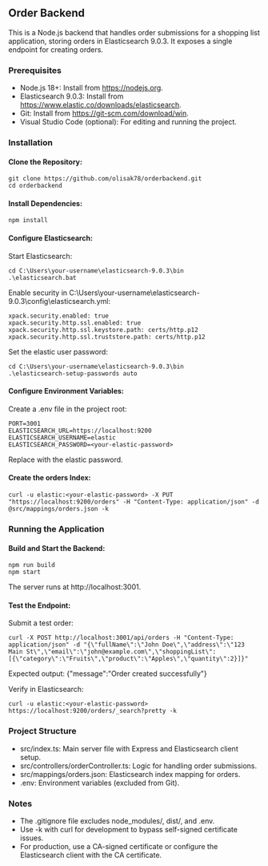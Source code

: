 ## Order Backend
This is a Node.js backend that handles order submissions for a shopping list application, storing orders in Elasticsearch 9.0.3. It exposes a single endpoint for creating orders.

### Prerequisites

- Node.js 18+: Install from https://nodejs.org.
- Elasticsearch 9.0.3: Install from https://www.elastic.co/downloads/elasticsearch.
- Git: Install from https://git-scm.com/download/win.
- Visual Studio Code (optional): For editing and running the project.

### Installation

#### Clone the Repository:
```
git clone https://github.com/olisak78/orderbackend.git
cd orderbackend
```

#### Install Dependencies:
```
npm install
```

#### Configure Elasticsearch:

Start Elasticsearch:
```
cd C:\Users\your-username\elasticsearch-9.0.3\bin
.\elasticsearch.bat
```

Enable security in C:\Users\your-username\elasticsearch-9.0.3\config\elasticsearch.yml:
```
xpack.security.enabled: true
xpack.security.http.ssl.enabled: true
xpack.security.http.ssl.keystore.path: certs/http.p12
xpack.security.http.ssl.truststore.path: certs/http.p12
```

Set the elastic user password:
```
cd C:\Users\your-username\elasticsearch-9.0.3\bin
.\elasticsearch-setup-passwords auto
```


#### Configure Environment Variables:

Create a .env file in the project root:
```
PORT=3001
ELASTICSEARCH_URL=https://localhost:9200
ELASTICSEARCH_USERNAME=elastic
ELASTICSEARCH_PASSWORD=<your-elastic-password>
```

Replace <your-elastic-password> with the elastic password.

#### Create the orders Index:
```
curl -u elastic:<your-elastic-password> -X PUT "https://localhost:9200/orders" -H "Content-Type: application/json" -d @src/mappings/orders.json -k
```


### Running the Application

#### Build and Start the Backend:
```
npm run build
npm start
```

The server runs at http://localhost:3001.

#### Test the Endpoint:

Submit a test order:
```
curl -X POST http://localhost:3001/api/orders -H "Content-Type: application/json" -d "{\"fullName\":\"John Doe\",\"address\":\"123 Main St\",\"email\":\"john@example.com\",\"shoppingList\":[{\"category\":\"Fruits\",\"product\":\"Apples\",\"quantity\":2}]}"
```

Expected output: {"message":"Order created successfully"}

Verify in Elasticsearch:
```
curl -u elastic:<your-elastic-password> https://localhost:9200/orders/_search?pretty -k
```

### Project Structure

- src/index.ts: Main server file with Express and Elasticsearch client setup.
- src/controllers/orderController.ts: Logic for handling order submissions.
- src/mappings/orders.json: Elasticsearch index mapping for orders.
- .env: Environment variables (excluded from Git).

### Notes

- The .gitignore file excludes node_modules/, dist/, and .env.
- Use -k with curl for development to bypass self-signed certificate issues.
- For production, use a CA-signed certificate or configure the Elasticsearch client with the CA certificate.
